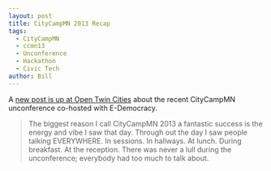 ```yaml
---
layout: post
title: CityCampMN 2013 Recap
tags:
  - CityCampMN
  - ccmn13
  - Unconference
  - Hackathon
  - Civic Tech
author: Bill
---
```


A [new post is up at Open Twin Cities][1] about the recent CityCampMN
unconference co-hosted with E-Democracy.

> The biggest reason I call CityCampMN 2013 a fantastic success is the energy
> and vibe I saw that day. Through out the day I saw people talking EVERYWHERE.
> In sessions. In hallways. At lunch. During breakfast. At the reception. There
> was never a lull during the unconference; everybody had too much to talk
> about.

 [1]: http://opentwincities.org/2013/11/14/citycampmn-2013-recap/
